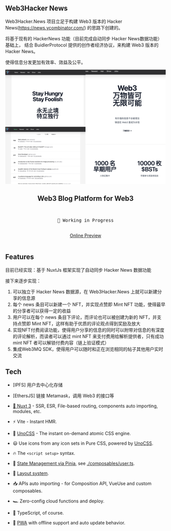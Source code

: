 ## Web3Hacker News

Web3Hacker.News 项目立足于构建 Web3 版本的 Hacker News(https://news.ycombinator.com/) 的思路下创建的。

将基于现有的 HackerNews 功能（目前完成自动同步 Hacker News数据功能）基础上， 结合 BuidlerProtocol 提供的创作者经济协议，来构建 Web3 版本的 Hacker News。

使得信息分发更加有效率、效益及公平。


<p align="center">
<img src="./screenshot.jpg" width="720"/>
</p>

<h2 align="center">
Web3 Blog Platform for Web3
</h2><br>

<pre align="center">
🧪 Working in Progress
</pre>

<p align="center">
<br>
<a href="https://web3hacker.news/">Online Preview</a>
<br><br>
</p>

## Features

目前已经实现：基于 NuxtJs 框架实现了自动同步 Hacker News 数据功能

接下来逐步实现：

1. 可以独立于 Hacker News 数据源，在 Web3Hacker.News 上就可以新建分享的信息源
2. 每个 news 条目可以新建一个 NFT，并实现点赞即 Mint NFT 功能，使得最早的分享者可以获得一定的收益
3. 用户可以在每个 news 条目下评论，而评论也可以被创建为新的 NFT，并支持点赞即 Mint NFT，这样有助于优质的评论观点得到奖励及放大
4. 实现NFT付费阅读功能，使得用户分享的信息的同时可以附带对信息的有深度的评论解析，而读者可以通过 mint NFT 来支付费用给解析提供者，只有成功 mint NFT 者可以解锁付费内容（链上验证模式）
5. 集成Web3MQ SDK，使得用户可以随时和正在浏览相同的帖子其他用户实时交流

## Tech

- [IPFS] 用户去中心化存储
- [EthersJS] 链接 Metamask，调用 Web3 的接口等
- [💚 Nuxt 3](https://nuxt.com/) - SSR, ESR, File-based routing, components auto importing, modules, etc.

- ⚡️ Vite - Instant HMR.

- 🎨 [UnoCSS](https://github.com/antfu/unocss) - The instant on-demand atomic CSS engine.

- 😃 Use icons from any icon sets in Pure CSS, powered by [UnoCSS](https://github.com/antfu/unocss).

- 🔥 The `<script setup>` syntax.

- 🍍 [State Management via Pinia](https://pinia.esm.dev), see [./composables/user.ts](./composables/user.ts).

- 📑 [Layout system](./layouts).

- 📥 APIs auto importing - for Composition API, VueUse and custom composables.

- 🏎 Zero-config cloud functions and deploy.

- 🦾 TypeScript, of course.

- 📲 [PWA](https://github.com/vite-pwa/nuxt) with offline support and auto update behavior.
